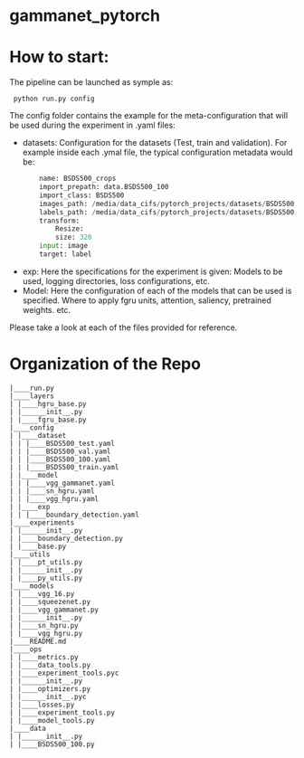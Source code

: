 # gammanet_pytorch

How to start:
=============

The pipeline can be launched as symple as:

````
 python run.py config
````

The config folder contains the example for the meta-configuration that will be used during the experiment in .yaml files: 

 * datasets: 
    Configuration for the datasets (Test, train and validation). For example inside each .ymal file, the typical configuration metadata would be: 
    ````python
        name: BSDS500_crops
        import_prepath: data.BSDS500_100
        import_class: BSDS500
        images_path: /media/data_cifs/pytorch_projects/datasets/BSDS500_crops/data/images/test
        labels_path: /media/data_cifs/pytorch_projects/datasets/BSDS500_crops/data/groundTruth/test
        transform: 
            Resize:
            size: 320
        input: image
        target: label
    ````
 * exp: 
    Here the specifications for the experiment is given: Models to be used, logging directories, loss configurations, etc. 
* Model: 
    Here the configuration of each of the models that can be used is specified. Where to apply fgru units, attention, saliency, pretrained weights. etc. 

Please take a look at each of the files provided for reference. 

# Organization of the Repo


    |____run.py
    |____layers
    | |____hgru_base.py
    | |______init__.py
    | |____fgru_base.py
    |____config
    | |____dataset
    | | |____BSDS500_test.yaml
    | | |____BSDS500_val.yaml
    | | |____BSDS500_100.yaml
    | | |____BSDS500_train.yaml
    | |____model
    | | |____vgg_gammanet.yaml
    | | |____sn_hgru.yaml
    | | |____vgg_hgru.yaml
    | |____exp
    | | |____boundary_detection.yaml
    |____experiments
    | |______init__.py
    | |____boundary_detection.py
    | |____base.py
    |____utils
    | |____pt_utils.py
    | |______init__.py
    | |____py_utils.py
    |____models
    | |____vgg_16.py
    | |____squeezenet.py
    | |____vgg_gammanet.py
    | |______init__.py
    | |____sn_hgru.py
    | |____vgg_hgru.py
    |____README.md
    |____ops
    | |____metrics.py
    | |____data_tools.py
    | |____experiment_tools.pyc
    | |______init__.py
    | |____optimizers.py
    | |______init__.pyc
    | |____losses.py
    | |____experiment_tools.py
    | |____model_tools.py
    |____data
    | |______init__.py
    | |____BSDS500_100.py
